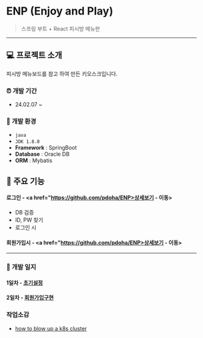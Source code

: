 # ENP (Enjoy and Play)
> 스프링 부트 + React 피시방 메뉴판





---

## :computer: 프로젝트 소개

피시방 메뉴보드를 참고 하여 만든 키오스크입니다.
  
### :alarm_clock: 개발 기간
* 24.02.07 ~

### :hammer: 개발 환경
- `java `
- `JDK 1.8.0`
- **Framework** : SpringBoot
- **Database** : Oracle DB
- **ORM** : Mybatis

## :pushpin: 주요 기능
#### 로그인 - <a href="https://github.com/pdoha/ENP>상세보기 - 이동></a>
- DB 검증
- ID, PW 찾기
- 로그인 시
#### 회원가입시 - <a href="https://github.com/pdoha/ENP>상세보기 - 이동></a> 

---

### :green_book: 개발 일지
#### 1일차 - [초기설정](k8s/how-to-blow-up-a-cluster.md)
#### 2일차 - [회원가입구현](k8s/how-to-blow-up-a-cluster.md)


### 작업소감
- [how to blow up a k8s cluster](k8s/how-to-blow-up-a-cluster.md)

